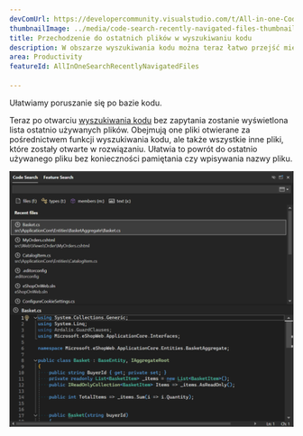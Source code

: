 ```yaml
---
devComUrl: https://developercommunity.visualstudio.com/t/All-in-one-Code-Search-should-support-re/10577370
thumbnailImage: ../media/code-search-recently-navigated-files-thumbnail.png
title: Przechodzenie do ostatnich plików w wyszukiwaniu kodu
description: W obszarze wyszukiwania kodu można teraz łatwo przejść między ostatnimi plikami.
area: Productivity
featureId: AllInOneSearchRecentlyNavigatedFiles

---
```



Ułatwiamy poruszanie się po bazie kodu. 

Teraz po otwarciu [wyszukiwania kodu](vscmd://Edit.NavigateTo) bez zapytania zostanie wyświetlona lista ostatnio używanych plików. Obejmują one pliki otwierane za pośrednictwem funkcji wyszukiwania kodu, ale także wszystkie inne pliki, które zostały otwarte w rozwiązaniu. Ułatwia to powrót do ostatnio używanego pliku bez konieczności pamiętania czy wpisywania nazwy pliku.

![Ostatnie pliki wyświetlane, gdy nie ma zapytania](../media/code-search-recently-navigated-files.png)
